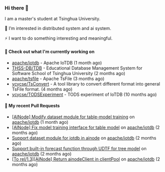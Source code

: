 ### Hi there 👋
I am a master's student at Tsinghua University.

🌱 I’m interested in distributed system and ai system.

⚡ I want to do something interesting and meaningful.

#### 🤖 Check out what I'm currently working on

- [apache/iotdb](https://github.com/apache/iotdb) - Apache IoTDB (1 month ago)
- [THSS-DB/TDB](https://github.com/THSS-DB/TDB) - Educational Database Management System for Software School of Tsinghua University (2 months ago)
- [apache/tsfile](https://github.com/apache/tsfile) - Apache TsFile (3 months ago)
- [ycycse/TsConvert](https://github.com/ycycse/TsConvert) - A tool library to convert different format into general TsFile format. (4 months ago)
- [ycycse/TODSExperiment](https://github.com/ycycse/TODSExperiment) - TODS experiment of IoTDB (10 months ago)

#### 🔨 My recent Pull Requests

- [[AINode] Modify dataset module for table-model training](https://github.com/apache/iotdb/pull/15816) on [apache/iotdb](https://github.com/apache/iotdb) (1 month ago)
- [[AINode] Fix model training interface for table model](https://github.com/apache/iotdb/pull/15708) on [apache/iotdb](https://github.com/apache/iotdb) (2 months ago)
- [Support dataset module for iotdb in ainode](https://github.com/apache/iotdb/pull/15686) on [apache/iotdb](https://github.com/apache/iotdb) (2 months ago)
- [Support built-in forecast function through UDTF for tree model](https://github.com/apache/iotdb/pull/15682) on [apache/iotdb](https://github.com/apache/iotdb) (2 months ago)
- [[To rel/1.3][AINode] Return ainodeClient in clientPool](https://github.com/apache/iotdb/pull/15585) on [apache/iotdb](https://github.com/apache/iotdb) (2 months ago)


